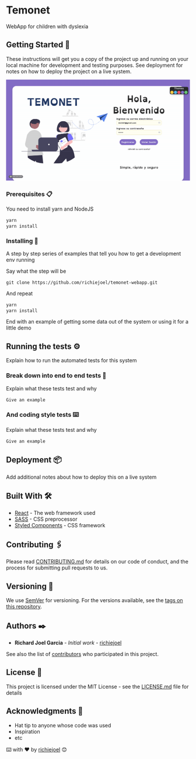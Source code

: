 # Temonet

WebApp for children with dyslexia

## Getting Started 🚀

These instructions will get you a copy of the project up and running on your local machine for development and testing purposes. See deployment for notes on how to deploy the project on a live system.

![Temonet Demo](demo/signin.gif)

### Prerequisites 📋

You need to install yarn and NodeJS

```
yarn
yarn install
```

### Installing 🔧

A step by step series of examples that tell you how to get a development env running

Say what the step will be

```
git clone https://github.com/richiejoel/temonet-webapp.git
```

And repeat

```
yarn
yarn install
```

End with an example of getting some data out of the system or using it for a little demo

## Running the tests ⚙️

Explain how to run the automated tests for this system

### Break down into end to end tests 🔩

Explain what these tests test and why

```
Give an example
```

### And coding style tests ⌨️

Explain what these tests test and why

```
Give an example
```

## Deployment 📦

Add additional notes about how to deploy this on a live system

## Built With 🛠️

- [React](https://reactjs.org/) - The web framework used
- [SASS](https://sass-lang.com/) - CSS preprocessor
- [Styled Components](https://styled-components.com/) - CSS framework

## Contributing 🖇️

Please read [CONTRIBUTING.md](https://gist.github.com/PurpleBooth/b24679402957c63ec426) for details on our code of conduct, and the process for submitting pull requests to us.

## Versioning 📌

We use [SemVer](http://semver.org/) for versioning. For the versions available, see the [tags on this repository](https://github.com/your/project/tags).

## Authors ✒️

- **Richard Joel Garcia** - _Initial work_ - [richiejoel](https://github.com/richiejoel)

See also the list of [contributors](https://github.com/richiejoel) who participated in this project.

## License 📄

This project is licensed under the MIT License - see the [LICENSE.md](LICENSE.md) file for details

## Acknowledgments 🎁

- Hat tip to anyone whose code was used
- Inspiration
- etc

⌨️ with ❤️ by [richiejoel](https://github.com/richiejoel) 😊
